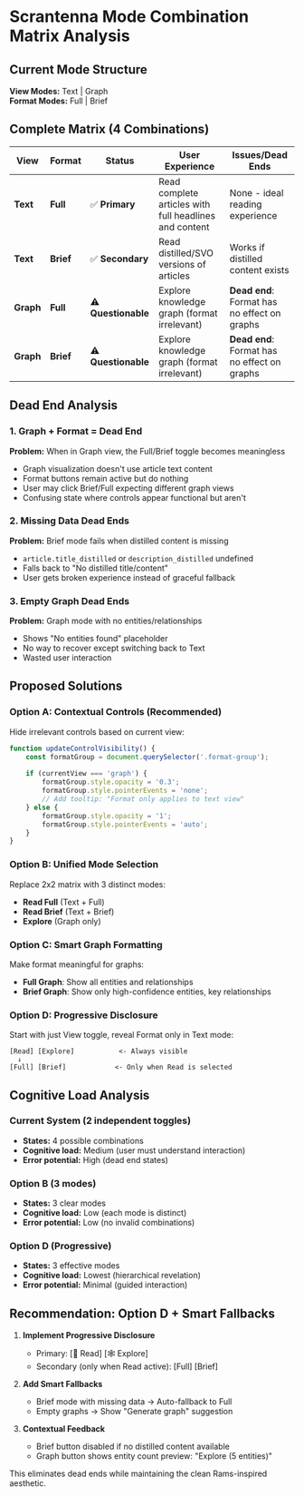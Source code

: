 # Scrantenna Mode Combination Matrix Analysis

## Current Mode Structure

**View Modes:** Text | Graph  
**Format Modes:** Full | Brief

## Complete Matrix (4 Combinations)

| View | Format | Status | User Experience | Issues/Dead Ends |
|------|--------|--------|-----------------|------------------|
| **Text** | **Full** | ✅ **Primary** | Read complete articles with full headlines and content | None - ideal reading experience |
| **Text** | **Brief** | ✅ **Secondary** | Read distilled/SVO versions of articles | Works if distilled content exists |
| **Graph** | **Full** | ⚠️ **Questionable** | Explore knowledge graph (format irrelevant) | **Dead end**: Format has no effect on graphs |
| **Graph** | **Brief** | ⚠️ **Questionable** | Explore knowledge graph (format irrelevant) | **Dead end**: Format has no effect on graphs |

## Dead End Analysis

### 1. **Graph + Format = Dead End**
**Problem:** When in Graph view, the Full/Brief toggle becomes meaningless
- Graph visualization doesn't use article text content
- Format buttons remain active but do nothing
- User may click Brief/Full expecting different graph views
- Confusing state where controls appear functional but aren't

### 2. **Missing Data Dead Ends**
**Problem:** Brief mode fails when distilled content is missing
- `article.title_distilled` or `description_distilled` undefined
- Falls back to "No distilled title/content" 
- User gets broken experience instead of graceful fallback

### 3. **Empty Graph Dead Ends**
**Problem:** Graph mode with no entities/relationships
- Shows "No entities found" placeholder
- No way to recover except switching back to Text
- Wasted user interaction

## Proposed Solutions

### Option A: Contextual Controls (Recommended)
Hide irrelevant controls based on current view:

```javascript
function updateControlVisibility() {
    const formatGroup = document.querySelector('.format-group');
    
    if (currentView === 'graph') {
        formatGroup.style.opacity = '0.3';
        formatGroup.style.pointerEvents = 'none';
        // Add tooltip: "Format only applies to text view"
    } else {
        formatGroup.style.opacity = '1';
        formatGroup.style.pointerEvents = 'auto';
    }
}
```

### Option B: Unified Mode Selection
Replace 2x2 matrix with 3 distinct modes:
- **Read Full** (Text + Full)
- **Read Brief** (Text + Brief) 
- **Explore** (Graph only)

### Option C: Smart Graph Formatting
Make format meaningful for graphs:
- **Full Graph**: Show all entities and relationships
- **Brief Graph**: Show only high-confidence entities, key relationships

### Option D: Progressive Disclosure
Start with just View toggle, reveal Format only in Text mode:

```
[Read] [Explore]           <- Always visible
  ↓
[Full] [Brief]            <- Only when Read is selected
```

## Cognitive Load Analysis

### Current System (2 independent toggles)
- **States:** 4 possible combinations
- **Cognitive load:** Medium (user must understand interaction)
- **Error potential:** High (dead end states)

### Option B (3 modes)
- **States:** 3 clear modes
- **Cognitive load:** Low (each mode is distinct)
- **Error potential:** Low (no invalid combinations)

### Option D (Progressive)
- **States:** 3 effective modes
- **Cognitive load:** Lowest (hierarchical revelation)
- **Error potential:** Minimal (guided interaction)

## Recommendation: Option D + Smart Fallbacks

1. **Implement Progressive Disclosure**
   - Primary: [📄 Read] [🕸️ Explore] 
   - Secondary (only when Read active): [Full] [Brief]

2. **Add Smart Fallbacks**
   - Brief mode with missing data → Auto-fallback to Full
   - Empty graphs → Show "Generate graph" suggestion

3. **Contextual Feedback**
   - Brief button disabled if no distilled content available
   - Graph button shows entity count preview: "Explore (5 entities)"

This eliminates dead ends while maintaining the clean Rams-inspired aesthetic.